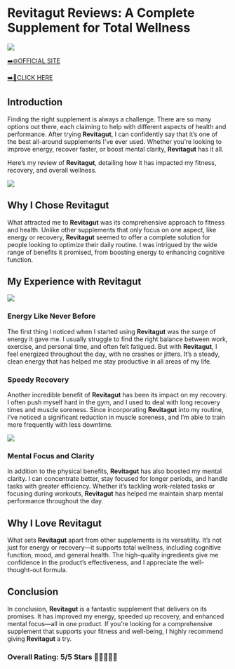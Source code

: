 # **Revitagut Reviews**: A Complete Supplement for Total Wellness

[![](https://static.vecteezy.com/system/resources/thumbnails/019/896/014/small/buy-now-gradient-button-with-cart-symbol-buy-now-illustration-png.png)](https://edetoop.top/lander/sugarpreland-1/revitagut.html) 

[➡️🌐OFFICIAL SITE](https://edetoop.top/lander/sugarpreland-1/revitagut.html) 

[➡️🔗CLICK HERE](https://edetoop.top/lander/sugarpreland-1/revitagut.html) 


## Introduction

Finding the right supplement is always a challenge. There are so many options out there, each claiming to help with different aspects of health and performance. After trying **Revitagut**, I can confidently say that it’s one of the best all-around supplements I’ve ever used. Whether you’re looking to improve energy, recover faster, or boost mental clarity, **Revitagut** has it all.

Here’s my review of **Revitagut**, detailing how it has impacted my fitness, recovery, and overall wellness.

[![](https://wallpapers.com/images/hd/red-order-now-button-udg4jcj4arvn8b0n-2.png)](https://edetoop.top/lander/sugarpreland-1/revitagut.html)  

## Why I Chose **Revitagut**

What attracted me to **Revitagut** was its comprehensive approach to fitness and health. Unlike other supplements that only focus on one aspect, like energy or recovery, **Revitagut** seemed to offer a complete solution for people looking to optimize their daily routine. I was intrigued by the wide range of benefits it promised, from boosting energy to enhancing cognitive function.

## My Experience with **Revitagut**

[![](https://static.vecteezy.com/system/resources/thumbnails/019/896/014/small/buy-now-gradient-button-with-cart-symbol-buy-now-illustration-png.png)](https://edetoop.top/lander/sugarpreland-1/revitagut.html)

### Energy Like Never Before

The first thing I noticed when I started using **Revitagut** was the surge of energy it gave me. I usually struggle to find the right balance between work, exercise, and personal time, and often felt fatigued. But with **Revitagut**, I feel energized throughout the day, with no crashes or jitters. It’s a steady, clean energy that has helped me stay productive in all areas of my life.

### Speedy Recovery

Another incredible benefit of **Revitagut** has been its impact on my recovery. I often push myself hard in the gym, and I used to deal with long recovery times and muscle soreness. Since incorporating **Revitagut** into my routine, I’ve noticed a significant reduction in muscle soreness, and I’m able to train more frequently with less downtime.

[![](https://wallpapers.com/images/hd/red-order-now-button-udg4jcj4arvn8b0n-2.png)](https://edetoop.top/lander/sugarpreland-1/revitagut.html)  

### Mental Focus and Clarity

In addition to the physical benefits, **Revitagut** has also boosted my mental clarity. I can concentrate better, stay focused for longer periods, and handle tasks with greater efficiency. Whether it’s tackling work-related tasks or focusing during workouts, **Revitagut** has helped me maintain sharp mental performance throughout the day.

## Why I Love **Revitagut**

What sets **Revitagut** apart from other supplements is its versatility. It’s not just for energy or recovery—it supports total wellness, including cognitive function, mood, and general health. The high-quality ingredients give me confidence in the product’s effectiveness, and I appreciate the well-thought-out formula.

## Conclusion

In conclusion, **Revitagut** is a fantastic supplement that delivers on its promises. It has improved my energy, speeded up recovery, and enhanced mental focus—all in one product. If you’re looking for a comprehensive supplement that supports your fitness and well-being, I highly recommend giving **Revitagut** a try.

### Overall Rating: 5/5 Stars 🌟🌟🌟🌟🌟
